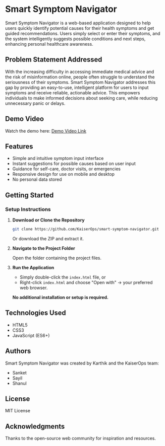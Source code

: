 # Smart Symptom Navigator

Smart Symptom Navigator is a web-based application designed to help users quickly identify potential causes for their health symptoms and get guided recommendations. Users simply select or enter their symptoms, and the system intelligently suggests possible conditions and next steps, enhancing personal healthcare awareness.

## Problem Statement Addressed

With the increasing difficulty in accessing immediate medical advice and the risk of misinformation online, people often struggle to understand the seriousness of their symptoms. Smart Symptom Navigator addresses this gap by providing an easy-to-use, intelligent platform for users to input symptoms and receive reliable, actionable advice. This empowers individuals to make informed decisions about seeking care, while reducing unnecessary panic or delays.

## Demo Video

Watch the demo here: [Demo Video Link](YOUR_DEMO_VIDEO_LINK_HERE)

## Features

- Simple and intuitive symptom input interface  
- Instant suggestions for possible causes based on user input  
- Guidance for self-care, doctor visits, or emergencies  
- Responsive design for use on mobile and desktop  
- No personal data stored

## Getting Started

### Setup Instructions

1. **Download or Clone the Repository**
    ```bash
    git clone https://github.com/KaiserOps/smart-symptom-navigator.git
    ```
    Or download the ZIP and extract it.

2. **Navigate to the Project Folder**

    Open the folder containing the project files.

3. **Run the Application**

    - Simply double-click the `index.html` file, or
    - Right-click `index.html` and choose "Open with" → your preferred web browser.

    **No additional installation or setup is required.**

## Technologies Used

- HTML5
- CSS3
- JavaScript (ES6+)

## Authors

Smart Symptom Navigator was created by Karthik and the KaiserOps team:
- Sanket
- Sayil
- Shanul

## License

MIT License

## Acknowledgments

Thanks to the open-source web community for inspiration and resources.


